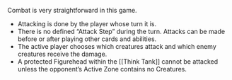 Combat is very straightforward in this game. 

 - Attacking is done by the player whose turn it is. 
 - There is no defined “Attack Step” during the turn. Attacks can be made before or after playing other cards and abilities.
 - The active player chooses which creatures attack and which enemy creatures receive the damage. 
 - A protected Figurehead within the [[Think Tank]] cannot be attacked unless the opponent’s Active Zone contains no Creatures.